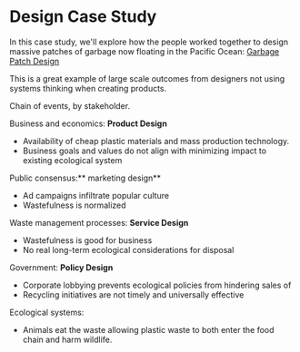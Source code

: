 # Design Case Study

In this case study, we'll explore how the people worked together to design massive patches of garbage now floating in the Pacific Ocean: [Garbage Patch Design](http://response.restoration.noaa.gov/about/media/how-big-great-pacific-garbage-patch-science-vs-myth.html)

This is a great example of large scale outcomes from designers not using systems thinking when creating products. 

Chain of events, by stakeholder.

Business and economics: **Product Design**

- Availability of cheap plastic materials and mass production technology.
- Business goals and values do not align with minimizing impact to existing ecological system

Public consensus:** marketing design**

- Ad campaigns infiltrate popular culture
- Wastefulness is normalized

Waste management processes: **Service Design**

- Wastefulness is good for business
- No real long-term ecological considerations for disposal

Government: **Policy Design**

- Corporate lobbying prevents ecological policies from hindering sales of
- Recycling initiatives are not timely and universally effective


Ecological systems:

- Animals eat the waste allowing plastic waste to both enter the food chain and harm wildlife.
